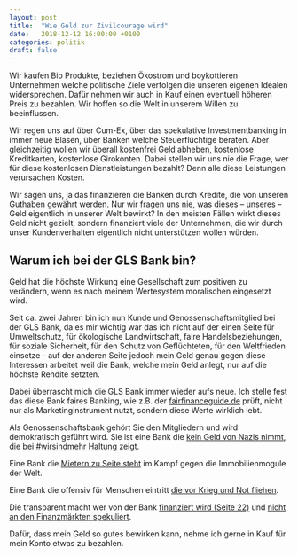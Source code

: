 ```yaml
---
layout: post
title:  "Wie Geld zur Zivilcourage wird"
date:   2018-12-12 16:00:00 +0100
categories: politik
draft: false
---
```


Wir kaufen Bio Produkte, beziehen Ökostrom und boykottieren Unternehmen welche politische Ziele verfolgen
die unseren eigenen Idealen widersprechen. Dafür nehmen wir auch in Kauf einen eventuell höheren Preis zu
bezahlen. Wir hoffen so die Welt in unserem Willen zu beeinflussen.

Wir regen uns auf über Cum-Ex, über das spekulative Investmentbanking in immer neue Blasen, 
über Banken welche Steuerflüchtige beraten. Aber gleichzeitig wollen wir überall kostenfrei Geld abheben,
kostenlose Kreditkarten, kostenlose Girokonten. Dabei stellen wir uns nie die Frage, wer für diese
kostenlosen Dienstleistungen bezahlt? Denn alle diese Leistungen verursachen Kosten.

Wir sagen uns, ja das finanzieren die Banken durch Kredite, die von unseren Guthaben gewährt werden. Nur
wir fragen uns nie, was dieses – unseres – Geld eigentlich in unserer Welt bewirkt? In den meisten Fällen
wirkt dieses Geld nicht gezielt, sondern finanziert viele der Unternehmen, die wir durch unser
Kundenverhalten eigentlich nicht unterstützen wollen würden.

## Warum ich bei der GLS Bank bin?

Geld hat die höchste Wirkung eine Gesellschaft zum positiven zu verändern, wenn es nach meinem Wertesystem moralischen
eingesetzt wird.

Seit ca. zwei Jahren bin ich nun Kunde und Genossenschaftsmitglied bei der GLS Bank, da es mir wichtig war das ich nicht
auf der einen Seite für Umweltschutz, für ökologische Landwirtschaft, faire Handelsbeziehungen, für soziale Sicherheit,
für den Schutz von Geflüchteten, für den Weltfrieden einsetze - auf der anderen Seite jedoch mein Geld genau gegen diese
Interessen arbeitet weil die Bank, welche mein Geld anlegt, nur auf die höchste Rendite setzten.

Dabei überrascht mich die GLS Bank immer wieder aufs neue. Ich stelle fest das diese Bank faires Banking, wie z.B. der [fairfinanceguide.de](https://www.fairfinanceguide.de/) prüft, 
nicht nur als Marketinginstrument nutzt, sondern diese Werte wirklich lebt.

Als Genossenschaftsbank gehört Sie den Mitgliedern und wird demokratisch geführt wird. Sie ist eine Bank die
[kein Geld von Nazis nimmt](http://www.taz.de/!5507138/), die bei [#wirsindmehr Haltung zeigt](https://blog.gls.de/bankspiegel/bs-2018-2-wir-sind-mehr-haltung/).

Eine Bank die [Mietern zu Seite steht](https://www.rbb24.de/politik/beitrag/2018/12/berlin-gls-bank-sagt-unterstuetzung-fuer-mieter-in-der-karl-marx-allee-zu.html)
im Kampf gegen die Immobilienmogule der Welt.

Eine Bank die offensiv für Menschen eintritt [die vor Krieg und Not fliehen](https://www.gls.de/privatkunden/gls-fluechtlingshilfe/).

Die transparent macht wer von der Bank [finanziert wird (Seite 22)](https://www.gls.de/media/PDF/Bankspiegel/GLS_Bankspiegel_232.pdf)
und [nicht an den Finanzmärkten spekuliert](https://www.gls.de/privatkunden/gls-bank/gls-nachhaltigkeit/).

Dafür, dass mein Geld so gutes bewirken kann, nehme ich gerne in Kauf für mein Konto etwas zu bezahlen.